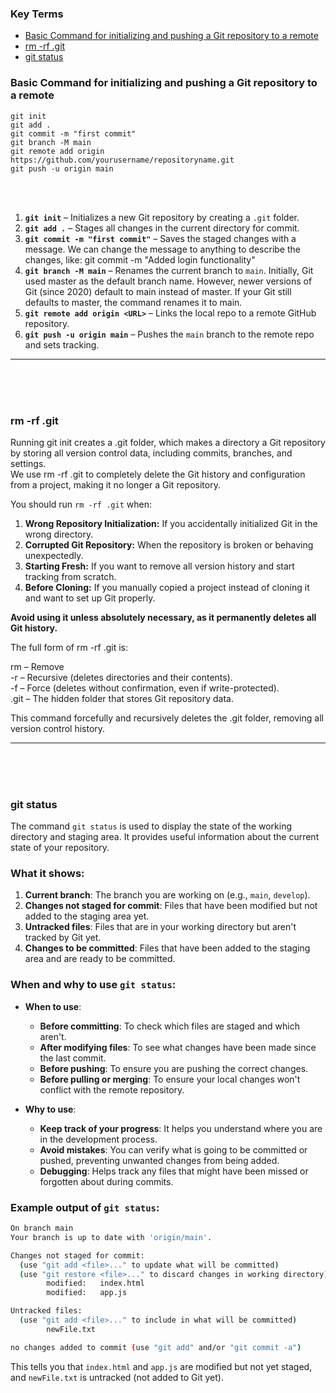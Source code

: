 ### Key Terms
- [Basic Command for initializing and pushing a Git repository to a remote](#basic-command-for-initializing-and-pushing-a-git-repository-to-a-remote)
- [rm -rf .git](#rm--rf-git)
- [git status](#git-status)


### Basic Command for initializing and pushing a Git repository to a remote

    git init
    git add .
    git commit -m "first commit"
    git branch -M main
    git remote add origin https://github.com/yourusername/repositoryname.git
    git push -u origin main

<br><br>

1. **`git init`** – Initializes a new Git repository by creating a `.git` folder.  <br>
2. **`git add .`** – Stages all changes in the current directory for commit. <br>
3. **`git commit -m "first commit"`** – Saves the staged changes with a message. We can change the message to anything to describe the changes, like: git commit -m "Added login functionality" <br>
4. **`git branch -M main`** – Renames the current branch to `main`. Initially, Git used master as the default branch name. However, newer versions of Git (since 2020) default to main instead of master. If your Git still defaults to master, the command renames it to main. <br>
5. **`git remote add origin <URL>`** – Links the local repo to a remote GitHub repository. <br>
6. **`git push -u origin main`** – Pushes the `main` branch to the remote repo and sets tracking. <br>

___


<br><br><br>
### rm -rf .git

Running git init creates a .git folder, which makes a directory a Git repository by storing all version control data, including commits, branches, and settings. <br>
We use rm -rf .git to completely delete the Git history and configuration from a project, making it no longer a Git repository.

You should run `rm -rf .git` when:  

1. **Wrong Repository Initialization:** If you accidentally initialized Git in the wrong directory.  
2. **Corrupted Git Repository:** When the repository is broken or behaving unexpectedly.  
3. **Starting Fresh:** If you want to remove all version history and start tracking from scratch.  
4. **Before Cloning:** If you manually copied a project instead of cloning it and want to set up Git properly.  

**Avoid using it unless absolutely necessary, as it permanently deletes all Git history.**

The full form of rm -rf .git is:

rm – Remove <br>
-r – Recursive (deletes directories and their contents). <br>
-f – Force (deletes without confirmation, even if write-protected). <br>
.git – The hidden folder that stores Git repository data. <br>
    
This command forcefully and recursively deletes the .git folder, removing all version control history.

___
<br><br><br>

### git status

The command `git status` is used to display the state of the working directory and staging area. It provides useful information about the current state of your repository.

### What it shows:
1. **Current branch**: The branch you are working on (e.g., `main`, `develop`).
2. **Changes not staged for commit**: Files that have been modified but not added to the staging area yet.
3. **Untracked files**: Files that are in your working directory but aren't tracked by Git yet.
4. **Changes to be committed**: Files that have been added to the staging area and are ready to be committed.

### When and why to use `git status`:
- **When to use**:  
  - **Before committing**: To check which files are staged and which aren't.
  - **After modifying files**: To see what changes have been made since the last commit.
  - **Before pushing**: To ensure you are pushing the correct changes.
  - **Before pulling or merging**: To ensure your local changes won't conflict with the remote repository.

- **Why to use**:
  - **Keep track of your progress**: It helps you understand where you are in the development process.
  - **Avoid mistakes**: You can verify what is going to be committed or pushed, preventing unwanted changes from being added.
  - **Debugging**: Helps track any files that might have been missed or forgotten about during commits. 

### Example output of `git status`:
```bash
On branch main
Your branch is up to date with 'origin/main'.

Changes not staged for commit:
  (use "git add <file>..." to update what will be committed)
  (use "git restore <file>..." to discard changes in working directory)
        modified:   index.html
        modified:   app.js

Untracked files:
  (use "git add <file>..." to include in what will be committed)
        newFile.txt

no changes added to commit (use "git add" and/or "git commit -a")

```

This tells you that `index.html` and `app.js` are modified but not yet staged, and `newFile.txt` is untracked (not added to Git yet).


